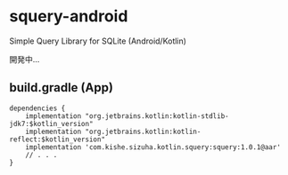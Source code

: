 # squery-android
Simple Query Library for SQLite (Android/Kotlin)

開発中...

## build.gradle (App)
~~~
dependencies {
	implementation "org.jetbrains.kotlin:kotlin-stdlib-jdk7:$kotlin_version"
	implementation "org.jetbrains.kotlin:kotlin-reflect:$kotlin_version"
	implementation 'com.kishe.sizuha.kotlin.squery:squery:1.0.1@aar'
	// . . .
}
~~~
